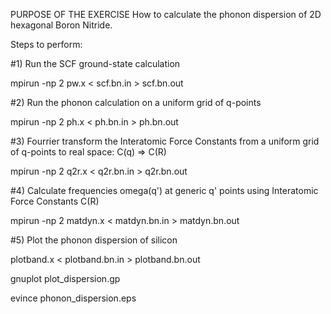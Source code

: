 PURPOSE OF THE EXERCISE 
How to calculate the phonon dispersion of 2D hexagonal Boron Nitride.

Steps to perform:

#1) Run the SCF ground-state calculation

mpirun -np 2 pw.x < scf.bn.in > scf.bn.out

#2) Run the phonon calculation on a uniform grid of q-points

mpirun -np 2 ph.x < ph.bn.in > ph.bn.out

#3) Fourrier transform the Interatomic Force Constants from a uniform grid of q-points to real space: C(q) => C(R)

mpirun -np 2 q2r.x < q2r.bn.in > q2r.bn.out

#4) Calculate frequencies omega(q') at generic q' points using Interatomic Force Constants C(R)

mpirun -np 2 matdyn.x < matdyn.bn.in > matdyn.bn.out

#5) Plot the phonon dispersion of silicon 

plotband.x < plotband.bn.in > plotband.bn.out

gnuplot plot_dispersion.gp

evince phonon_dispersion.eps 
